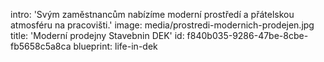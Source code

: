 intro: 'Svým zaměstnancům nabízíme moderní prostředí a přátelskou atmosféru na pracovišti.'
image: media/prostredi-modernich-prodejen.jpg
title: 'Moderní prodejny Stavebnin DEK'
id: f840b035-9286-47be-8cbe-fb5658c5a8ca
blueprint: life-in-dek
